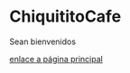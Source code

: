 # ChiquititoCafe
Sean bienvenidos 
<html>
<a href="Pagina Principal.html" target="blank"> enlace a página principal </a>

</html>
